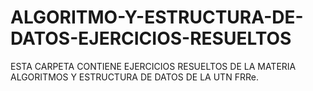 # ALGORITMO-Y-ESTRUCTURA-DE-DATOS-EJERCICIOS-RESUELTOS
ESTA CARPETA CONTIENE EJERCICIOS RESUELTOS DE LA MATERIA ALGORITMOS Y ESTRUCTURA DE DATOS DE LA UTN FRRe. 

